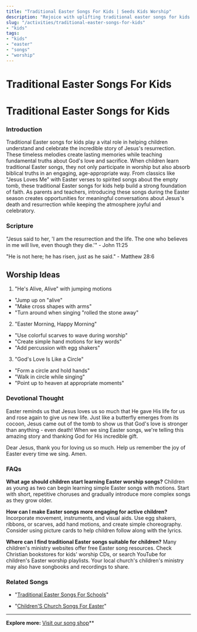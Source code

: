 ```yaml
---
title: "Traditional Easter Songs For Kids | Seeds Kids Worship"
description: "Rejoice with uplifting traditional easter songs for kids celebrating Jesus' resurrection. Easter worship resources for kids and Sunday school."
slug: "/activities/traditional-easter-songs-for-kids"
- "kids"
tags:
- "kids"
- "easter"
- "songs"
- "worship"
---
```


# Traditional Easter Songs For Kids

# Traditional Easter Songs for Kids
### Introduction
Traditional Easter songs for kids play a vital role in helping children understand and celebrate the incredible story of Jesus's resurrection. These timeless melodies create lasting memories while teaching fundamental truths about God's love and sacrifice. When children learn traditional Easter songs, they not only participate in worship but also absorb biblical truths in an engaging, age-appropriate way. From classics like "Jesus Loves Me" with Easter verses to spirited songs about the empty tomb, these traditional Easter songs for kids help build a strong foundation of faith. As parents and teachers, introducing these songs during the Easter season creates opportunities for meaningful conversations about Jesus's death and resurrection while keeping the atmosphere joyful and celebratory.

### Scripture
"Jesus said to her, 'I am the resurrection and the life. The one who believes in me will live, even though they die.'" - John 11:25

"He is not here; he has risen, just as he said." - Matthew 28:6

## Worship Ideas
1. "He's Alive, Alive" with jumping motions
- "Jump up on "alive"
- "Make cross shapes with arms"
- "Turn around when singing "rolled the stone away"

2. "Easter Morning, Happy Morning"
- "Use colorful scarves to wave during worship"
- "Create simple hand motions for key words"
- "Add percussion with egg shakers"

3. "God's Love Is Like a Circle"
- "Form a circle and hold hands"
- "Walk in circle while singing"
- "Point up to heaven at appropriate moments"

### Devotional Thought
Easter reminds us that Jesus loves us so much that He gave His life for us and rose again to give us new life. Just like a butterfly emerges from its cocoon, Jesus came out of the tomb to show us that God's love is stronger than anything - even death! When we sing Easter songs, we're telling this amazing story and thanking God for His incredible gift.

Dear Jesus, thank you for loving us so much. Help us remember the joy of Easter every time we sing. Amen.

### FAQs
**What age should children start learning Easter worship songs?**
Children as young as two can begin learning simple Easter songs with motions. Start with short, repetitive choruses and gradually introduce more complex songs as they grow older.

**How can I make Easter songs more engaging for active children?**
Incorporate movement, instruments, and visual aids. Use egg shakers, ribbons, or scarves, add hand motions, and create simple choreography. Consider using picture cards to help children follow along with the lyrics.

**Where can I find traditional Easter songs suitable for children?**
Many children's ministry websites offer free Easter song resources. Check Christian bookstores for kids' worship CDs, or search YouTube for children's Easter worship playlists. Your local church's children's ministry may also have songbooks and recordings to share.

### Related Songs

- "[Traditional Easter Songs For Schools](/activities/traditional-easter-songs-for-schools/)"

- "[Children'S Church Songs For Easter](/activities/children-s-church-songs-for-easter/)"

---

**Explore more:** [Visit our song shop](https://seedskidsworship.com/shop)**

<!-- Schema Markup -->
<script type="application/ld+json">
{
  "@context": "https://schema.org",
  "@type": "MusicRecording",
  "name": "Traditional Easter Songs For Kids",
  "byArtist": {
    "@type": "MusicGroup",
    "name": "Seeds Kids Worship"
  },
  "isFamilyFriendly": true,
  "url": "https://seedskidsworship.com/activities/traditional-easter-songs-for-kids/"
}
</script>